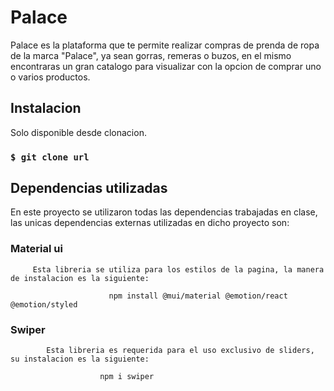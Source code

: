 # Palace 

Palace es la plataforma que te permite realizar compras de prenda de ropa de la marca "Palace", ya sean gorras, remeras o buzos, en el mismo encontraras un gran catalogo para visualizar con la opcion de comprar uno o varios productos. 


## Instalacion

Solo disponible desde clonacion. 

### `$ git clone url`


## Dependencias utilizadas

En este proyecto se utilizaron todas las dependencias trabajadas en clase, las unicas dependencias externas utilizadas en dicho proyecto son:

### Material ui 
 
         Esta libreria se utiliza para los estilos de la pagina, la manera de instalacion es la siguiente: 
    
                          npm install @mui/material @emotion/react @emotion/styled

### Swiper     

            Esta libreria es requerida para el uso exclusivo de sliders, su instalacion es la siguiente: 

                        npm i swiper


                        
